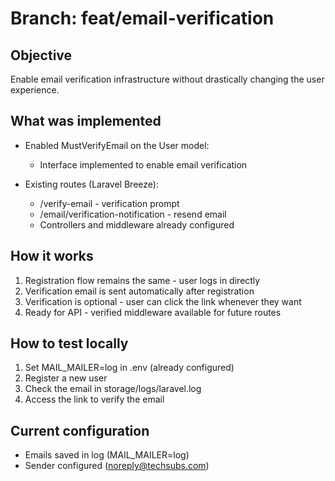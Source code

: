 # Branch: feat/email-verification

## Objective
Enable email verification infrastructure without drastically changing the user experience.

## What was implemented
- Enabled MustVerifyEmail on the User model:
  - Interface implemented to enable email verification

- Existing routes (Laravel Breeze):
  - /verify-email - verification prompt
  - /email/verification-notification - resend email
  - Controllers and middleware already configured

## How it works
1. Registration flow remains the same - user logs in directly
2. Verification email is sent automatically after registration
3. Verification is optional - user can click the link whenever they want
4. Ready for API - verified middleware available for future routes

## How to test locally
1. Set MAIL_MAILER=log in .env (already configured)
2. Register a new user
3. Check the email in storage/logs/laravel.log
4. Access the link to verify the email

## Current configuration
- Emails saved in log (MAIL_MAILER=log)
- Sender configured (noreply@techsubs.com)